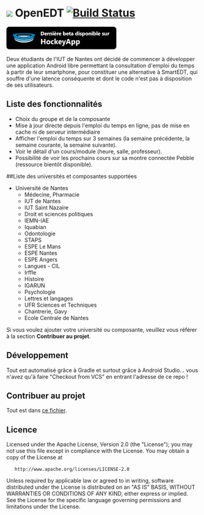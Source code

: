 # ![](https://raw.githubusercontent.com/natinusala/openedt/master/app/src/main/res/mipmap-xhdpi/ic_launcher.png) OpenEDT [![Build Status](https://www.bitrise.io/app/433ed4ff3c85e293.svg?token=B828KBlPpH_9OpUzRn9hVg&branch=master)](https://www.bitrise.io/app/433ed4ff3c85e293)
[![](https://raw.githubusercontent.com/natinusala/openedt/master/hockeyapp.png)](https://rink.hockeyapp.net/apps/bfd3cf6ba4364dc1ad0917bfacf03e17)

Deux étudiants de l'IUT de Nantes ont décidé de commencer à développer une application Android libre permettant la consultation d'emploi du temps à partir de leur smartphone, pour constituer une alternative à SmartEDT, qui souffre d'une latence conséquente et dont le code n'est pas à disposition de ses utilisateurs. 
 

## Liste des fonctionnalités

  + Choix du groupe et de la composante
  + Mise à jour directe depuis l'emploi du temps en ligne, pas de mise en cache ni de serveur intermédiaire
  + Afficher l'emploi du temps sur 3 semaines (la semaine précédente, la semaine courante, la semaine suivante).
  + Voir le détail d'un cours/module (heure, salle, professeur).
  + Possibilité de voir les prochains cours sur sa montre connectée Pebble (ressource bientôt disponible).


##Liste des universités et composantes supportées
  + Université de Nantes
    - Médecine, Pharmacie
    - IUT de Nantes
    - IUT Saint Nazaire
    - Droit et sciences politiques
    - IEMN-IAE
    - Iquabian
    - Odontologie
    - STAPS
    - ESPE Le Mans
    - ESPE Nantes
    - ESPE Angers
    - Langues - CIL
    - Irffle
    - Histoire
    - IGARUN
    - Psychologie
    - Lettres et langages
    - UFR Sciences et Techniques
    - Chantrerie, Gavy
    - Ecole Centrale de Nantes

Si vous voulez ajouter votre université ou composante, veuillez vous référer à la section <b>Contribuer au projet</b>.

## Développement

Tout est automatisé grâce à Gradle et surtout grâce à Android Studio... vous n'avez qu'à faire "Checkout from VCS" en entrant l'adresse de ce repo !

## Contribuer au projet
Tout est dans [ce fichier](CONTRIBUTING.md).

## Licence

 Licensed under the Apache License, Version 2.0 (the "License");
   you may not use this file except in compliance with the License.
   You may obtain a copy of the License at

       http://www.apache.org/licenses/LICENSE-2.0

   Unless required by applicable law or agreed to in writing, software
   distributed under the License is distributed on an "AS IS" BASIS,
   WITHOUT WARRANTIES OR CONDITIONS OF ANY KIND, either express or implied.
   See the License for the specific language governing permissions and
   limitations under the License.
